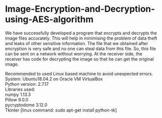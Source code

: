 # Image-Encryption-and-Decryption-using-AES-algorithm
We have successfully developed a program that encrypts and decrypts the image files accurately. This will help in minimising the problem of data theft and leaks of other sensitive information. The file that we obtained after encryption is very safe and no one can steal data from this file. So, this file can be sent on a network without worrying. At the receiver side, the receiver has code for decrypting the image so that he can get the original image.

Recommended to used Linux based machine to avoid unexpected errors.\
System: Ubuntu18.04.2 on Oracle VM VirtualBox\
Python version: 2.7.17\
Libraries used:\
numpy 1.13.3\
Pillow 9.0.0\
pycryptodome 3.12.0\
Tkinter [linux command: sudo apt-get install python-tk]
